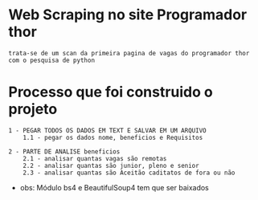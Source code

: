 # Web Scraping no site Programador thor
    trata-se de um scan da primeira pagina de vagas do programador thor com o pesquisa de python

# Processo que foi construido o projeto

    1 - PEGAR TODOS OS DADOS EM TEXT E SALVAR EM UM ARQUIVO
        1.1 - pegar os dados nome, beneficios e Requisitos

    2 - PARTE DE ANALISE beneficios 
        2.1 - analisar quantas vagas são remotas
        2.2 - analisar quantas são junior, pleno e senior 
        2.3 - analisar quantas são Aceitão caditatos de fora ou não

* obs: Módulo bs4 e BeautifulSoup4 tem que ser baixados
